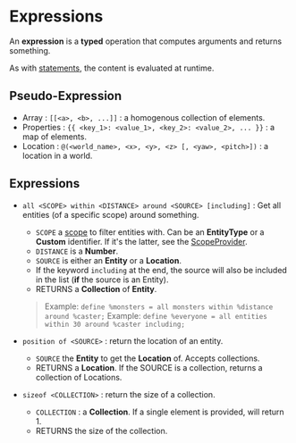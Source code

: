 # Expressions

An **expression** is a **typed** operation that computes arguments and returns something.

As with [statements](statements.md), the content is evaluated at runtime.

## Pseudo-Expression

- Array : `[[<a>, <b>, ...]]` : a homogenous collection of elements.
- Properties : `{{ <key_1>: <value_1>, <key_2>: <value_2>, ... }}` : a map of elements.
- Location : `@(<world_name>, <x>, <y>, <z> [, <yaw>, <pitch>])` : a location in a world.

## Expressions

- `all <SCOPE> within <DISTANCE> around <SOURCE> [including]` : Get all entities (of a specific scope) around something.
    - `SCOPE` a [scope](/documentation/scopes.md) to filter entities with. Can be an **EntityType** or a **Custom** identifier.
      If it's the latter, see the [ScopeProvider](/src/main/java/fr/jamailun/ultimatespellsystem/bukkit/providers/ScopeProvider.java).
    - `DISTANCE` is a **Number**.
    - `SOURCE` is either an **Entity** or a **Location**.
    - If the keyword `including` at the end, the source will also be included in the list (**if** the source is an Entity).
    - RETURNS a **Collection** of **Entity**.
    > Example: `define %monsters = all monsters within %distance around %caster;`
    > Example: `define %everyone = all entities within 30 around %caster including;`

- `position of <SOURCE>` : return the location of an entity.
    - `SOURCE` the **Entity** to get the **Location** of. Accepts collections.
    - RETURNS a **Location**. If the SOURCE is a collection, returns a collection of Locations.


- `sizeof <COLLECTION>` : return the size of a collection.
  - `COLLECTION` : a **Collection**. If a single element is provided, will return 1.
  - RETURNS the size of the collection.
